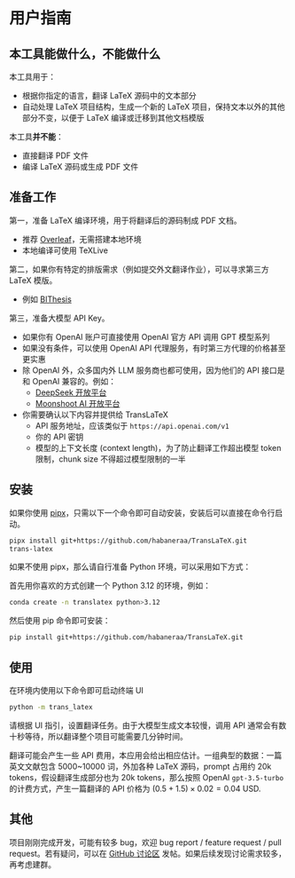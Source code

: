 # 用户指南

## 本工具能做什么，不能做什么

本工具用于：

- 根据你指定的语言，翻译 LaTeX 源码中的文本部分
- 自动处理 LaTeX 项目结构，生成一个新的 LaTeX 项目，保持文本以外的其他部分不变，以便于 LaTeX 编译或迁移到其他文档模版

本工具**并不能**：

- 直接翻译 PDF 文件
- 编译 LaTeX 源码或生成 PDF 文件

## 准备工作

第一，准备 LaTeX 编译环境，用于将翻译后的源码制成 PDF 文档。

- 推荐 [Overleaf](https://cn.overleaf.com/)，无需搭建本地环境
- 本地编译可使用 TeXLive

第二，如果你有特定的排版需求（例如提交外文翻译作业），可以寻求第三方 LaTeX 模版。
- 例如 [BIThesis](https://github.com/BITNP/BIThesis/tree/main/templates/paper-translation)

第三，准备大模型 API Key。

- 如果你有 OpenAI 账户可直接使用 OpenAI 官方 API 调用 GPT 模型系列
- 如果没有条件，可以使用 OpenAI API 代理服务，有时第三方代理的价格甚至更实惠
- 除 OpenAI 外，众多国内外 LLM 服务商也都可使用，因为他们的 API 接口是和 OpenAI 兼容的。例如：
  - [DeepSeek 开放平台](https://platform.deepseek.com/)
  - [Moonshoot AI 开放平台](https://platform.moonshot.cn/)
- 你需要确认以下内容并提供给 TransLaTeX
  - API 服务地址，应该类似于 `https://api.openai.com/v1`
  - 你的 API 密钥
  - 模型的上下文长度 (context length)，为了防止翻译工作超出模型 token 限制，chunk size 不得超过模型限制的一半

## 安装

如果你使用 [pipx](https://pipx.pypa.io/latest/)，只需以下一个命令即可自动安装，安装后可以直接在命令行启动。

```bash
pipx install git+https://github.com/habaneraa/TransLaTeX.git
trans-latex
```

如果不使用 pipx，那么请自行准备 Python 环境，可以采用如下方式：

首先用你喜欢的方式创建一个 Python 3.12 的环境，例如：

```bash
conda create -n translatex python>3.12
```

然后使用 pip 命令即可安装：

```bash
pip install git+https://github.com/habaneraa/TransLaTeX.git
```

## 使用

在环境内使用以下命令即可启动终端 UI

```bash
python -m trans_latex
```

请根据 UI 指引，设置翻译任务。由于大模型生成文本较慢，调用 API 通常会有数十秒等待，所以翻译整个项目可能需要几分钟时间。

翻译可能会产生一些 API 费用，本应用会给出相应估计。一组典型的数据：一篇英文文献包含 5000~10000 词，外加各种 LaTeX 源码，prompt 占用约 20k tokens，假设翻译生成部分也为 20k tokens，那么按照 OpenAI `gpt-3.5-turbo` 的计费方式，产生一篇翻译的 API 价格为 $(0.5+1.5) \times 0.02=0.04$ USD.

## 其他

项目刚刚完成开发，可能有较多 bug，欢迎 bug report / feature request / pull request。若有疑问，可以在 [GitHub 讨论区](https://github.com/habaneraa/TransLaTeX/discussions) 发帖。如果后续发现讨论需求较多，再考虑建群。

